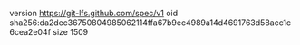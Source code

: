 version https://git-lfs.github.com/spec/v1
oid sha256:da2dec36750804985062114ffa67b9ec4989a14d4691763d58acc1c6cea2e04f
size 1509
